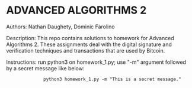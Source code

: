 ADVANCED ALGORITHMS 2
============================================================================================================

Authors: Nathan Daughety, Dominic Farolino

Description: This repo contains solutions to homework for Advanced Algorithms 2.  These assignments deal with 
             the digital signature and verification techniques and transactions that are used by Bitcoin.

Instructions: run python3 on homework_1.py; use "-m" argument followed by a secret message like below:
        
                  python3 homework_1.py -m "This is a secret message."
